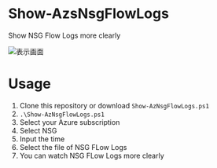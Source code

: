 # Show-AzsNsgFlowLogs

Show NSG Flow Logs more clearly

![表示画面](https://user-images.githubusercontent.com/3410186/72905481-f5a53600-3d73-11ea-8b60-a98bdb446701.png)

# Usage

1. Clone this repository or download `Show-AzNsgFlowLogs.ps1`
2. `.\Show-AzNsgFlowLogs.ps1`
3. Select your Azure subscription
4. Select NSG
5. Input the time
6. Select the file of NSG FLow Logs
7. You can watch NSG FLow Logs more clearly
